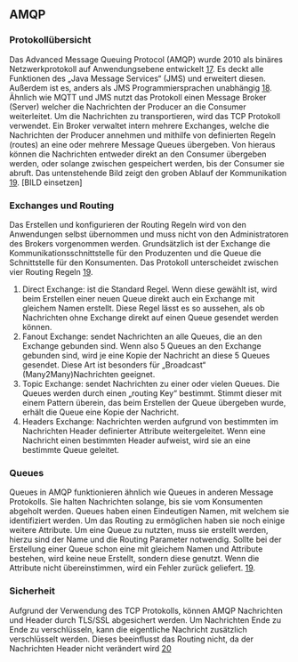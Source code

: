 ## AMQP
### Protokollübersicht
Das Advanced Message Queuing Protocol (AMQP) wurde 2010 als binäres Netzwerkprotokoll auf Anwendungsebene entwickelt [17](Quellen.md). Es deckt alle Funktionen des „Java Message Services“ (JMS) und erweitert diesen. Außerdem ist es, anders als JMS Programmiersprachen unabhängig [18](Quellen.md). Ähnlich wie MQTT und JMS nutzt das Protokoll einen Message Broker (Server) welcher die Nachrichten der Producer an die Consumer weiterleitet. Um die Nachrichten zu transportieren, wird das TCP Protokoll verwendet. Ein Broker verwaltet intern mehrere Exchanges, welche die Nachrichten der Producer annehmen und mithilfe von definierten Regeln (routes) an eine oder mehrere Message Queues übergeben. Von hieraus können die Nachrichten entweder direkt an den Consumer übergeben werden, oder solange zwischen gespeichert werden, bis der Consumer sie abruft. Das untenstehende Bild zeigt den groben Ablauf der Kommunikation [19](Quellen.md).
[BILD einsetzen]
### Exchanges und Routing
Das Erstellen und konfigurieren der Routing Regeln wird von den Anwendungen selbst übernommen und muss nicht von den Administratoren des Brokers vorgenommen werden. Grundsätzlich ist der Exchange die Kommunikationsschnittstelle für den Produzenten und die Queue die Schnittstelle für den Konsumenten. Das Protokoll unterscheidet zwischen vier Routing Regeln [19](Quellen.md).
1.	Direct Exchange: ist die Standard Regel. Wenn diese gewählt ist, wird beim Erstellen einer neuen Queue direkt auch ein Exchange mit gleichem Namen erstellt. Diese Regel lässt es so aussehen, als ob Nachrichten ohne Exchange direkt auf einen Queue gesendet werden können. 
2.	Fanout Exchange: sendet Nachrichten an alle Queues, die an den Exchange gebunden sind. Wenn also 5 Queues an den Exchange gebunden sind, wird je eine Kopie der Nachricht an diese 5 Queues gesendet. Diese Art ist besonders für „Broadcast“  (Many2Many)Nachrichten geeignet.
3.	Topic Exchange: sendet Nachrichten zu einer oder vielen Queues. Die Queues werden durch einen „routing Key“ bestimmt. Stimmt dieser mit einem Pattern überein, das beim Erstellen der Queue übergeben wurde, erhält die Queue eine Kopie der Nachricht. 
4.	Headers Exchange: Nachrichten werden aufgrund von bestimmten im Nachrichten Header definierter Attribute weitergeleitet. Wenn eine Nachricht einen bestimmten Header aufweist, wird sie an eine bestimmte Queue geleitet.
### Queues
Queues in AMQP funktionieren ähnlich wie Queues in anderen Message Protokolls. Sie halten Nachrichten solange, bis sie vom Konsumenten abgeholt werden. Queues haben einen Eindeutigen Namen, mit welchem sie identifiziert werden. Um das Routing zu ermöglichen haben sie noch einige weitere Attribute. Um eine Queue zu nutzten, muss sie erstellt werden, hierzu sind der Name und die Routing Parameter notwendig. Sollte bei der Erstellung einer Queue schon eine mit gleichem Namen und Attribute bestehen, wird keine neue Erstellt, sondern diese genutzt. Wenn die Attribute nicht übereinstimmen, wird ein Fehler zurück geliefert. [19](Quellen.md).
### Sicherheit
Aufgrund der Verwendung des TCP Protokolls, können AMQP Nachrichten und Header durch TLS/SSL abgesichert werden. Um Nachrichten Ende zu Ende zu verschlüsseln, kann die eigentliche Nachricht zusätzlich verschlüsselt werden. Dieses beeinflusst das Routing nicht, da der Nachrichten Header nicht verändert wird [20](Quellen.md)
